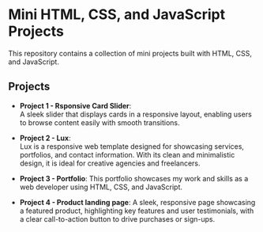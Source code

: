 # Mini HTML, CSS, and JavaScript Projects

This repository contains a collection of mini projects built with HTML, CSS, and JavaScript.

## Projects

- **Project 1 - Rsponsive Card Slider**:  
  A sleek slider that displays cards in a responsive layout, enabling users to browse content easily with smooth transitions.
  
- **Project 2 - Lux**:  
  Lux is a responsive web template designed for showcasing services, portfolios, and contact information. With its clean and minimalistic design, it is ideal for creative agencies and freelancers.
  
- **Project 3 - Portfolio**:
  This portfolio showcases my work and skills as a web developer using HTML, CSS, and JavaScript.
  
- **Project 4 - Product landing page**:
  A sleek, responsive page showcasing a featured product, highlighting key features and user testimonials, with a clear call-to-action button to drive purchases or sign-ups.
